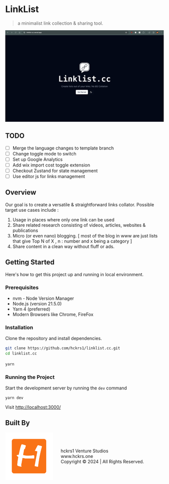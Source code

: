 # LinkList

> a minimalist link collection & sharing tool.

![Landing Page](./public/screenshots/landing-page.png)

## TODO

- [ ] Merge the language changes to template branch
- [ ] Change toggle mode to switch
- [ ] Set up Google Analytics
- [ ] Add wix import cost toggle extension
- [ ] Checkout Zustand for state management
- [ ] Use editor js for links management

## Overview

Our goal is to create a versatile & straightforward links collator. Possible target use cases include :

1. Usage in places where only one link can be used
2. Share related research consisting of videos, articles, websites & publications
3. Micro (or even nano) blogging. [ most of the blog in www are just lists that give Top N of X , n : number and x being a category ]
4. Share content in a clean way without fluff or ads.

## Getting Started

Here's how to get this project up and running in local environment.

### Prerequisites

- nvm - Node Version Manager
- Node.js (version 21.5.0)
- Yarn 4 (preferred)
- Modern Browsers like Chrome, FireFox

### Installation

Clone the repository and install dependencies.

```bash
git clone https://github.com/hckrs1/linklist.cc.git
cd linklist.cc

yarn
```

### Running the Project

Start the development server by running the `dev` command

```
yarn dev
```

Visit [http://localhost:3000/](http://localhost:3000)

## Built By

<div style="display: flex; justify-content: space-between; align-items: center;">
  <img src="./public/screenshots/H.png" alt="Your Image" style="width: 30%; display: block;" />
  <div style="width: 65%; height:80%; ">
    <p>hckrs1 Venture Studios <br/>
    www.hckrs.one<br/>Copyright &copy; 2024 | All Rights Reserved.</p>
  </div>
</div>

